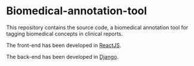 # Biomedical-annotation-tool
This repository contains the source code, a biomedical annotation tool for tagging biomedical concepts in clinical reports.

The front-end has been developed in [ReactJS](https://reactjs.org/).

The back-end has been developed in [Django](https://www.djangoproject.com/).


